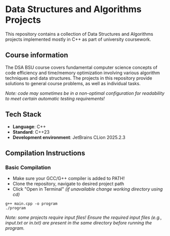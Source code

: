 # Data Structures and Algorithms Projects

This repository contains a collection of Data Structures and Algorithms projects implemented mostly in C++ as part of university coursework.

## Course information

The DSA BSU course covers fundamental computer science concepts of code efficiency and time/memory optimization involving various algorithm techniques and data structures. The projects in this repository provide solutions to general course problems, as well as individual tasks.

*Note: code may sometimes be in a non-optimal configuration for readability to meet certain automatic testing requirements!*

## Tech Stack

- **Language**: C++
- **Standard**: C++23
- **Development environment**: JetBrains CLion 2025.2.3

## Compilation Instructions

### Basic Compilation

- Make sure your GCC/G++ compiler is added to PATH!
- Clone the repository, navigate to desired project path
- Click "Open in Terminal" *(if unavailable change working directory using cd)*

```
g++ main.cpp -o program
./program
```

*Note: some projects require input files! Ensure the required input files (e.g., input.txt or in.txt) are present in the same directory before running the program.*